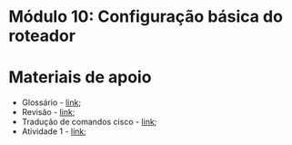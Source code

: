 # Módulo 10: Configuração básica do roteador

# Materiais de apoio

- Glossário - [link](./Glossário.md);
- Revisão - [link](./REVISAO.md);
- Tradução de comandos cisco - [link](./Tradução%20de%20comandos%20cisco.md);
- Atividade 1 - [link](./Atividade1/);